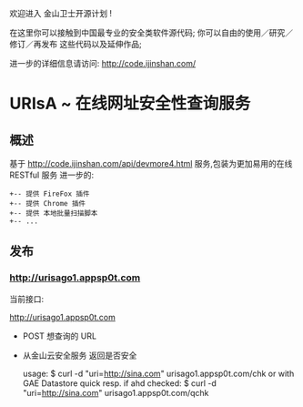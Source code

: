 欢迎进入 金山卫士开源计划 !

在这里你可以接触到中国最专业的安全类软件源代码;
你可以自由的使用／研究／修订／再发布 这些代码以及延伸作品;

进一步的详细信息请访问:
  http://code.ijinshan.com/


#   URIsA ~ 在线网址安全性查询服务

## 概述
基于 http://code.ijinshan.com/api/devmore4.html 服务,包装为更加易用的在线RESTful 服务
进一步的:

    +-- 提供 FireFox 插件
    +-- 提供 Chrome 插件
    +-- 提供 本地批量扫描脚本
    +-- ...


## 发布

### http://urisago1.appsp0t.com

当前接口:

http://urisago1.appsp0t.com
    
- POST 想查询的 URL
- 从金山云安全服务 返回是否安全


    usage:
        $ curl -d "uri=http://sina.com" urisago1.appsp0t.com/chk
    or with GAE Datastore quick resp. if ahd checked:
        $ curl -d "uri=http://sina.com" urisago1.appsp0t.com/qchk



